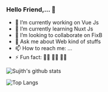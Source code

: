 ### Hello Friend,... 👋

- 🔭 I’m currently working on Vue Js
- 🌱 I’m currently learning Nuxt Js
- 👯 I’m looking to collaborate on FixB
- 💬 Ask me about Web kind of stuffs
- 📫 How to reach me: ...
- ⚡ Fun fact: 👨‍💻 👨‍💻 👨‍💻

![Sujith's github stats](https://github-readme-stats.vercel.app/api?username=thealoneprogrammer&count_private=true&show_icons=true&theme=dark)

![Top Langs](https://github-readme-stats.vercel.app/api/top-langs/?username=thealoneprogrammer&layout=compact)

<br />
